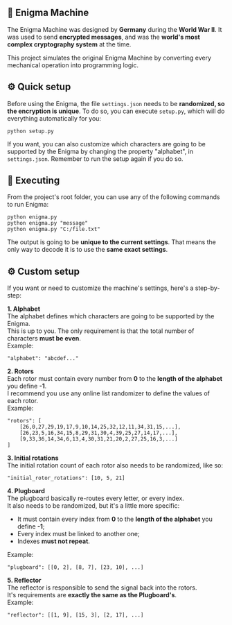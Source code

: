 ## :speech_balloon: Enigma Machine

The Enigma Machine was designed by **Germany** during the **World War II**.
It was used to send **encrypted messages**, and was the **world's most complex cryptography system** at the time.

This project simulates the original Enigma Machine by converting every mechanical operation into programming logic.

## ⚙️ Quick setup
Before using the Enigma, the file `settings.json` needs to be **randomized, so the encryption is unique**.
To do so, you can execute `setup.py`, which will do everything automatically for you:

    python setup.py

If you want, you can also customize which characters are going to be supported by the Enigma by changing the property "alphabet", in `settings.json`. Remember to run the setup again if you do so.

## :rocket: Executing
From the project's root folder, you can use any of the following commands to run Enigma:

    python enigma.py
    python enigma.py "message"
    python enigma.py "C:/file.txt"

The output is going to be **unique to the current settings**. That means the only way to decode it is to use the **same exact settings**.

## ⚙️ Custom setup
If you want or need to customize the machine's settings, here's a step-by-step:

**1. Alphabet**<br>
The alphabet defines which characters are going to be supported by the Enigma.<br>
This is up to you. The only requirement is that the total number of characters **must be even**.<br>
Example:

    "alphabet": "abcdef..."

**2. Rotors**<br>
Each rotor must contain every number from **0** to the **length of the alphabet** you define **-1**.<br>
I recommend you use any online list randomizer to define the values of each rotor.<br>
Example:

    "rotors": [
	    [26,0,27,29,19,17,9,10,14,25,32,12,11,34,31,15,...],
	    [26,23,5,16,34,15,8,29,31,30,4,39,25,27,14,17,...],
	    [9,33,36,14,34,6,13,4,30,31,21,20,2,27,25,16,3,...]
    ]

**3. Initial rotations**<br>
The initial rotation count of each rotor also needs to be randomized, like so:<br>

    "initial_rotor_rotations": [10, 5, 21]

**4. Plugboard**<br>
The plugboard basically re-routes every letter, or every index.<br>
It also needs to be randomized, but it's a little more specific:
- It must contain every index from **0** to the **length of the alphabet** you define **-1**;
- Every index must be linked to another one;
- Indexes **must not repeat**.

Example:

    "plugboard": [[0, 2], [8, 7], [23, 10], ...]


**5. Reflector**<br>
The reflector is responsible to send the signal back into the rotors.<br>
It's requirements are **exactly the same as the Plugboard's**.<br>
Example:

	"reflector": [[1, 9], [15, 3], [2, 17], ...]
